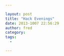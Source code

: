 ```yaml
---

layout: post
title: "Hack Evenings"
date: 2013-1007 22:56:29
author: fred
category:
tags:
  -

---
```


